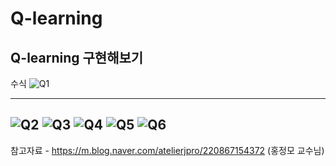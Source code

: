 # Q-learning
Q-learning 구현해보기
------------
수식
![Q1](https://user-images.githubusercontent.com/55441664/117043359-149cc100-ad48-11eb-8f36-a84ded965fd0.png)

-------------
![Q2](https://user-images.githubusercontent.com/55441664/117043886-be7c4d80-ad48-11eb-84db-f179915e1567.PNG)
![Q3](https://user-images.githubusercontent.com/55441664/117043908-c2a86b00-ad48-11eb-828d-392ec3775288.PNG)
![Q4](https://user-images.githubusercontent.com/55441664/117043928-c89e4c00-ad48-11eb-9a27-ed8f57dc910a.PNG)
![Q5](https://user-images.githubusercontent.com/55441664/117043951-cf2cc380-ad48-11eb-8d48-637b63625d56.PNG)
![Q6](https://user-images.githubusercontent.com/55441664/117043961-d2c04a80-ad48-11eb-9d4c-bf58fcde9438.PNG)
-------------
참고자료 - https://m.blog.naver.com/atelierjpro/220867154372 (홍정모 교수님)



